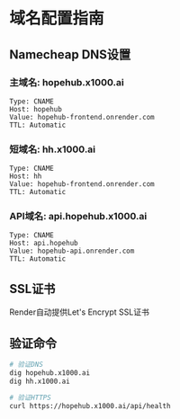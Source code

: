 # 域名配置指南

## Namecheap DNS设置

### 主域名: hopehub.x1000.ai
```
Type: CNAME
Host: hopehub
Value: hopehub-frontend.onrender.com
TTL: Automatic
```

### 短域名: hh.x1000.ai
```
Type: CNAME
Host: hh
Value: hopehub-frontend.onrender.com
TTL: Automatic
```

### API域名: api.hopehub.x1000.ai
```
Type: CNAME
Host: api.hopehub
Value: hopehub-api.onrender.com
TTL: Automatic
```

## SSL证书
Render自动提供Let's Encrypt SSL证书

## 验证命令
```bash
# 验证DNS
dig hopehub.x1000.ai
dig hh.x1000.ai

# 验证HTTPS
curl https://hopehub.x1000.ai/api/health
```
